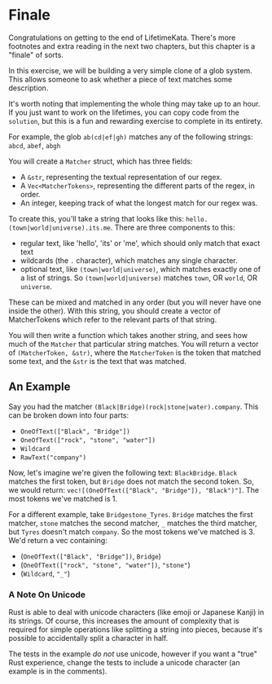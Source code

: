 # Finale

Congratulations on getting to the end of LifetimeKata. There's more footnotes and extra reading
in the next two chapters, but this chapter is a "finale" of sorts.

In this exercise, we will be building a very simple clone of a glob system.
This allows someone to ask whether a piece of text matches some description.

It's worth noting that implementing the whole thing may take up to an hour. If you just want to work on the lifetimes,
you can copy code from the `solution`, but this is a fun
and rewarding exercise to complete in its entirety.

For example, the glob `ab(cd|ef|gh)` matches any of the following strings: `abcd`, `abef`, `abgh`

You will create a `Matcher` struct, which has three fields:

 - A `&str`, representing the textual representation of our regex.
 - A `Vec<MatcherTokens>`, representing the different parts of the regex, in order.
 - An integer, keeping track of what the longest match for our regex was.

To create this, you'll take a string that looks like this: `hello.(town|world|universe).its.me`.
There are three components to this:

 - regular text, like 'hello', 'its' or 'me', which should only match that exact text
 - wildcards (the `.` character), which matches any single character.
 - optional text, like `(town|world|universe)`, which matches exactly one of a list of
   strings. So `(town|world|universe)` matches `town`, OR `world`, OR `universe`.
   
 These can be mixed and matched in any order (but you will never have one inside the other).
 With this string, you should create a vector of MatcherTokens which refer to the relevant
 parts of that string.
 
 You will then write a function which takes another string, and sees how much of the `Matcher`
 that particular string matches. You will return a vector of `(MatcherToken, &str)`, where the
 `MatcherToken` is the token that matched some text, and the `&str` is the text that was matched.
 
 
## An Example

Say you had the matcher `(Black|Bridge)(rock|stone|water).company`. This can be broken down into four parts:
 - `OneOfText(["Black", "Bridge"])`
 - `OneOfText(["rock", "stone", "water"])`
 - `Wildcard`
 - `RawText("company")`

Now, let's imagine we're given the following text: `BlackBridge`. `Black` matches the first token,
but `Bridge` does not match the second token.
So, we would return: `vec![(OneOfText(["Black", "Bridge"]), "Black")"]`. The most tokens we've matched is 1.

For a different example, take `Bridgestone_Tyres`.
`Bridge` matches the first matcher, `stone` matches
the second matcher, `_` matches the third matcher,
but `Tyres` doesn't match `company`. So the most tokens
we've matched is 3. We'd return a vec containing:
 
 - (`OneOfText(["Black", "Bridge"])`, `Bridge`)
 - (`OneOfText(["rock", "stone", "water"])`, `"stone"`)
 - (`Wildcard`, `"_"`)

### A Note On Unicode

Rust is able to deal with unicode characters (like emoji or Japanese Kanji) in its strings.
Of course, this increases the amount of complexity that is required for simple operations like
splitting a string into pieces, because it's possible to accidentally split a character in half.

The tests in the example *do not* use unicode, however if you want a "true" Rust experience,
change the tests to include a unicode character (an example is in the comments).
